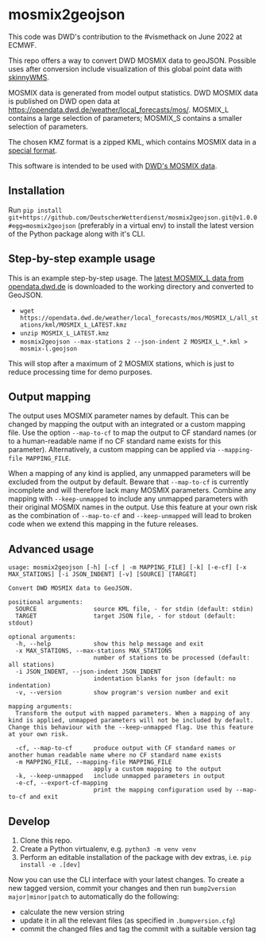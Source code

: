 # mosmix2geojson

This code was DWD's contribution to the #vismethack on June 2022 at ECMWF.

This repo offers a way to convert DWD MOSMIX data to geoJSON. Possible uses after conversion include visualization of
this global point data with [skinnyWMS](https://github.com/ecmwf/skinnywms).

MOSMIX data is generated from model output statistics. DWD MOSMIX data is published on DWD open data at
https://opendata.dwd.de/weather/local_forecasts/mos/. MOSMIX_L contains a large selection of parameters; MOSMIX_S contains a smaller selection of parameters.

The chosen KMZ format is a zipped KML, which contains MOSMIX data in a
[special format](https://www.dwd.de/DE/leistungen/opendata/hilfe.html?nn=16102#doc625266bodyText5).


This software is intended to be used with [DWD's MOSMIX data](https://dwd-geoportal.de/products/G_FJM/).

## Installation
Run `pip install git+https://github.com/DeutscherWetterdienst/mosmix2geojson.git@v1.0.0#egg=mosmix2geojson` (preferably
in a virtual env) to install the latest version of the Python package along with it's CLI.

## Step-by-step example usage
This is an example step-by-step usage. The [latest MOSMIX_L data from opendata.dwd.de](https://opendata.dwd.de/weather/local_forecasts/mos/MOSMIX_L/all_stations/kml/MOSMIX_L_LATEST.kmz)
is downloaded to the working directory and converted to GeoJSON.

* `wget https://opendata.dwd.de/weather/local_forecasts/mos/MOSMIX_L/all_stations/kml/MOSMIX_L_LATEST.kmz`
* `unzip MOSMIX_L_LATEST.kmz`
* `mosmix2geojson --max-stations 2 --json-indent 2 MOSMIX_L_*.kml > mosmix-l.geojson`

This will stop after a maximum of 2 MOSMIX stations, which is just to reduce processing time for demo purposes.

## Output mapping

The output uses MOSMIX parameter names by default. This can be changed by mapping the output with an integrated or a
custom mapping file. Use the option `--map-to-cf` to map the output to CF standard names (or to a human-readable name if
no CF standard name exists for this parameter). Alternatively, a custom mapping can be applied via
`--mapping-file MAPPING_FILE`.

When a mapping of any kind is applied, any unmapped parameters will be excluded from the output by default. Beware that
`--map-to-cf` is currently incomplete and will therefore lack many MOSMIX parameters. Combine any mapping with
`--keep-unmapped` to include any unmapped parameters with their original MOSMIX names in the output. Use this feature
at your own risk as the combination of `--map-to-cf` and `--keep-unmapped` will lead to broken code when we extend this
mapping in the future releases.

## Advanced usage
```
usage: mosmix2geojson [-h] [-cf | -m MAPPING_FILE] [-k] [-e-cf] [-x MAX_STATIONS] [-i JSON_INDENT] [-v] [SOURCE] [TARGET]

Convert DWD MOSMIX data to GeoJSON.

positional arguments:
  SOURCE                source KML file, - for stdin (default: stdin)
  TARGET                target JSON file, - for stdout (default: stdout)

optional arguments:
  -h, --help            show this help message and exit
  -x MAX_STATIONS, --max-stations MAX_STATIONS
                        number of stations to be processed (default: all stations)
  -i JSON_INDENT, --json-indent JSON_INDENT
                        indentation blanks for json (default: no indentation)
  -v, --version         show program's version number and exit

mapping arguments:
  Transform the output with mapped parameters. When a mapping of any kind is applied, unmapped parameters will not be included by default. Change this behaviour with the --keep-unmapped flag. Use this feature at your own risk.

  -cf, --map-to-cf      produce output with CF standard names or another human readable name where no CF standard name exists
  -m MAPPING_FILE, --mapping-file MAPPING_FILE
                        apply a custom mapping to the output
  -k, --keep-unmapped   include unmapped parameters in output
  -e-cf, --export-cf-mapping
                        print the mapping configuration used by --map-to-cf and exit
```

## Develop

1. Clone this repo.
2. Create a Python virtualenv, e.g. `python3 -m venv venv`
3. Perform an editable installation of the package with dev extras, i.e. `pip install -e .[dev]`

Now you can use the CLI interface with your latest changes. To create a new tagged version, commit your changes and then
run `bump2version major|minor|patch` to automatically do the following:
* calculate the new version string
* update it in all the relevant files (as specified in `.bumpversion.cfg`)
* commit the changed files and tag the commit with a suitable version tag
